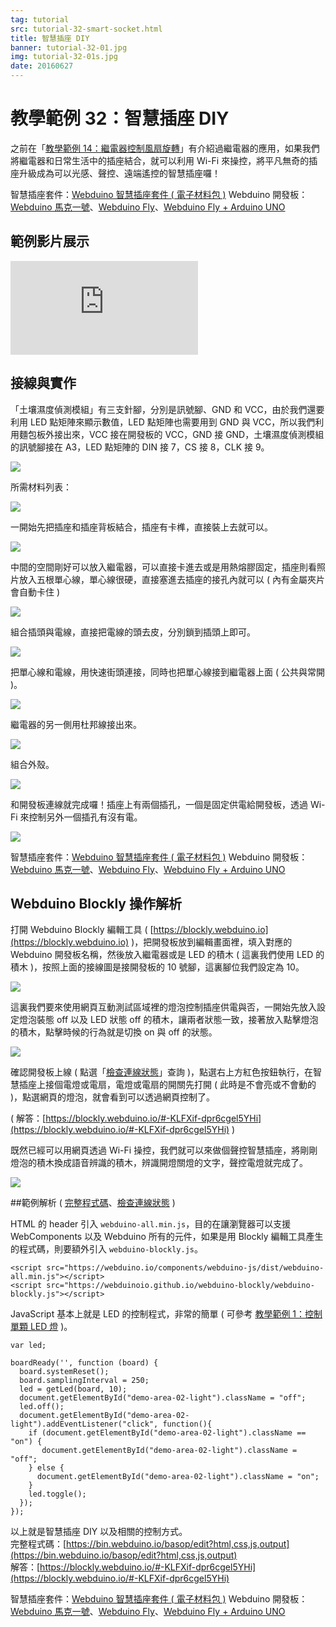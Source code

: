```yaml
---
tag: tutorial
src: tutorial-32-smart-socket.html
title: 智慧插座 DIY
banner: tutorial-32-01.jpg
img: tutorial-32-01s.jpg
date: 20160627
---
```


<!-- @@master  = ../../_layout.html-->

<!-- @@block  =  meta-->

<title>教學範例 32：智慧插座 DIY :::: Webduino = Web × Arduino</title>

<meta name="description" content="我們可以利用土壤濕度計插入土中偵測土壤濕度，原理其實是偵測兩塊金屬片的導電度換算成濕度，在這個例子裡，我們透過 LED 點矩陣來顯示偵測到的濕度數值，當濕度高達 100 的時候就會播放動畫。 ">

<meta itemprop="description" content="我們可以利用土壤濕度計插入土中偵測土壤濕度，原理其實是偵測兩塊金屬片的導電度換算成濕度，在這個例子裡，我們透過 LED 點矩陣來顯示偵測到的濕度數值，當濕度高達 100 的時候就會播放動畫。 ">

<meta property="og:description" content="我們可以利用土壤濕度計插入土中偵測土壤濕度，原理其實是偵測兩塊金屬片的導電度換算成濕度，在這個例子裡，我們透過 LED 點矩陣來顯示偵測到的濕度數值，當濕度高達 100 的時候就會播放動畫。 ">

<meta property="og:title" content="教學範例 32：智慧插座 DIY" >

<meta property="og:url" content="https://webduino.io/tutorials/tutorial-32-smart-socket.html">

<meta property="og:image" content="https://webduino.io/img/tutorials/tutorial-32-01s.jpg">

<meta itemprop="image" content="https://webduino.io/img/tutorials/tutorial-32-01s.jpg">

<include src="../_include-tutorials.html"></include>

<!-- @@close-->

<!-- @@block  =  preAndNext-->

<include src="../_include-tutorials-content.html"></include>

<!-- @@close-->

<!-- @@block  =  tutorials-->

# 教學範例 32：智慧插座 DIY

之前在「[教學範例 14：繼電器控制風扇旋轉](https://webduino.io/tutorials/tutorial-14-relay.html)」有介紹過繼電器的應用，如果我們將繼電器和日常生活中的插座結合，就可以利用 Wi-Fi 來操控，將平凡無奇的插座升級成為可以光感、聲控、遠端遙控的智慧插座囉！ 

<div class="buy-this">
	<span>智慧插座套件：<a href="http://localhost:3000/buy/webduino-package-socket.html" target="_blank">Webduino 智慧插座套件 ( 電子材料包 )</a></span>
	<span>Webduino 開發板：<a href="https://webduino.io/buy/component-webduino-v1.html" target="_blank">Webduino 馬克一號</a>、<a href="https://webduino.io/buy/component-webduino-fly.html" target="_blank">Webduino Fly</a>、<a href="https://webduino.io/buy/component-webduino-uno-fly.html" target="_blank">Webduino Fly + Arduino UNO</a></span>
</div>

## 範例影片展示

<iframe class="youtube" src="https://www.youtube.com/embed/nFEY_k_2zxQ" frameborder="0" allowfullscreen></iframe>

## 接線與實作

「土壤濕度偵測模組」有三支針腳，分別是訊號腳、GND 和 VCC，由於我們還要利用 LED 點矩陣來顯示數值，LED 點矩陣也需要用到 GND 與 VCC，所以我們利用麵包板外接出來，VCC 接在開發板的 VCC，GND 接 GND，土壤濕度偵測模組的訊號腳接在 A3，LED 點矩陣的 DIN 接 7，CS 接 8，CLK 接 9。

![](../img/tutorials/tutorial-32-02.jpg)

所需材料列表：

![](../img/tutorials/tutorial-32-03.jpg)

一開始先把插座和插座背板結合，插座有卡榫，直接裝上去就可以。

![](../img/tutorials/tutorial-32-04.jpg)

中間的空間剛好可以放入繼電器，可以直接卡進去或是用熱熔膠固定，插座則看照片放入五根單心線，單心線很硬，直接塞進去插座的接孔內就可以 ( 內有金屬夾片會自動卡住 )

![](../img/tutorials/tutorial-32-05.jpg)

組合插頭與電線，直接把電線的頭去皮，分別鎖到插頭上即可。

![](../img/tutorials/tutorial-32-07.jpg)

把單心線和電線，用快速街頭連接，同時也把單心線接到繼電器上面 ( 公共與常開 )。

![](../img/tutorials/tutorial-32-06.jpg)

繼電器的另一側用杜邦線接出來。

![](../img/tutorials/tutorial-32-08.jpg)

組合外殼。

![](../img/tutorials/tutorial-32-09.jpg)

和開發板連線就完成囉！插座上有兩個插孔，一個是固定供電給開發板，透過 Wi-Fi 來控制另外一個插孔有沒有電。

![](../img/tutorials/tutorial-32-10.jpg)

<div class="buy-this">
	<span>智慧插座套件：<a href="http://localhost:3000/buy/webduino-package-socket.html" target="_blank">Webduino 智慧插座套件 ( 電子材料包 )</a></span>
	<span>Webduino 開發板：<a href="https://webduino.io/buy/component-webduino-v1.html" target="_blank">Webduino 馬克一號</a>、<a href="https://webduino.io/buy/component-webduino-fly.html" target="_blank">Webduino Fly</a>、<a href="https://webduino.io/buy/component-webduino-uno-fly.html" target="_blank">Webduino Fly + Arduino UNO</a></span>
</div>

## Webduino Blockly 操作解析

打開 Webduino Blockly 編輯工具 ( [https://blockly.webduino.io](https://blockly.webduino.io) )，把開發板放到編輯畫面裡，填入對應的 Webduino 開發板名稱，然後放入繼電器或是 LED 的積木 ( 這裏我們使用 LED 的積木 )，按照上面的接線圖是接開發板的 10 號腳，這裏腳位我們設定為 10。

![](../img/tutorials/tutorial-32-11.jpg)

這裏我們要來使用網頁互動測試區域裡的燈泡控制插座供電與否，一開始先放入設定燈泡裝態 off 以及 LED 狀態 off 的積木，讓兩者狀態一致，接著放入點擊燈泡的積木，點擊時候的行為就是切換 on 與 off 的狀態。

![](../img/tutorials/tutorial-32-12.jpg)

確認開發板上線 ( 點選「[檢查連線狀態](https://webduino.io/device.html)」查詢 )，點選右上方紅色按鈕執行，在智慧插座上接個電燈或電扇，電燈或電扇的開關先打開 ( 此時是不會亮或不會動的 )，點選網頁的燈泡，就會看到可以透過網頁控制了。

( 解答：[https://blockly.webduino.io/#-KLFXif-dpr6cgel5YHi](https://blockly.webduino.io/#-KLFXif-dpr6cgel5YHi) )

既然已經可以用網頁透過 Wi-Fi 操控，我們就可以來做個聲控智慧插座，將剛剛燈泡的積木換成語音辨識的積木，辨識開燈關燈的文字，聲控電燈就完成了。

![](../img/tutorials/tutorial-32-13.jpg)

##範例解析 ( [完整程式碼](https://bin.webduino.io/basop/edit?html,css,js,output)、[檢查連線狀態](https://webduino.io/device.html) )

HTML 的 header 引入 `webduino-all.min.js`，目的在讓瀏覽器可以支援 WebComponents 以及 Webduino 所有的元件，如果是用 Blockly 編輯工具產生的程式碼，則要額外引入 `webduino-blockly.js`。

	<script src="https://webduino.io/components/webduino-js/dist/webduino-all.min.js"></script>
	<script src="https://webduinoio.github.io/webduino-blockly/webduino-blockly.js"></script>

JavaScript 基本上就是 LED 的控制程式，非常的簡單 ( 可參考 [教學範例 1：控制單顆 LED 燈](https://webduino.io/tutorials/tutorial-01-led.html) )。	

	var led;

	boardReady('', function (board) {
	  board.systemReset();
	  board.samplingInterval = 250;
	  led = getLed(board, 10);
	  document.getElementById("demo-area-02-light").className = "off";
	  led.off();
	  document.getElementById("demo-area-02-light").addEventListener("click", function(){
	    if (document.getElementById("demo-area-02-light").className == "on") {
	       document.getElementById("demo-area-02-light").className = "off";
	    } else {
	      document.getElementById("demo-area-02-light").className = "on";
	    }
	    led.toggle();
	  });
	});

以上就是智慧插座 DIY 以及相關的控制方式。   
完整程式碼：[https://bin.webduino.io/basop/edit?html,css,js,output](https://bin.webduino.io/basop/edit?html,css,js,output)  
解答：[https://blockly.webduino.io/#-KLFXif-dpr6cgel5YHi](https://blockly.webduino.io/#-KLFXif-dpr6cgel5YHi)

<div class="buy-this">
	<span>智慧插座套件：<a href="http://localhost:3000/buy/webduino-package-socket.html" target="_blank">Webduino 智慧插座套件 ( 電子材料包 )</a></span>
	<span>Webduino 開發板：<a href="https://webduino.io/buy/component-webduino-v1.html" target="_blank">Webduino 馬克一號</a>、<a href="https://webduino.io/buy/component-webduino-fly.html" target="_blank">Webduino Fly</a>、<a href="https://webduino.io/buy/component-webduino-uno-fly.html" target="_blank">Webduino Fly + Arduino UNO</a></span>
</div>


<!-- @@close-->